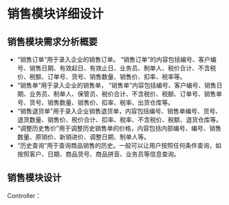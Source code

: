 # 销售模块详细设计

## 销售模块需求分析概要

- “销售订单”用于录入企业的销售订单。 “销售订单”的内容包括编号、客户编号、销售日期、有效起日、有效止日、业务员、制单人、税价合计、不含税价、税额、订单号、货号、销售数量、销售价、扣率、税率等。
- “销售单”用于录入企业的销售单， “销售单”内容包括编号、客户编号、销售日期、业务员、制单人、保管员、税价合计、不含税价、税额、订单号、销售单号、货号、销售数量、销售价、扣率、税率、出货仓库等。
- “销售退货单”用于录入企业销售退货单，内容包括编号、销售单编号、货号、退货数量、销售价、税价合计、扣率、税率、不含税价、税额、退货仓库等。
- “调整历史售价”用于调整历史销售单的价格，内容包括内部编号、编号、销售数量、原销价、新销进价、调整日期、制单人等。
- “历史查询”用于查询商品销售的历史。一般可以让用户按照任何条件查询，如按照客户、日期、商品货号、商品拼音、业务员等信息查询。


## 销售模块设计

Controller：
